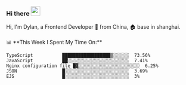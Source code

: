 ### Hi there <img src="https://media.giphy.com/media/hvRJCLFzcasrR4ia7z/giphy.gif" width="25px">

<!-- ![visitors](https://visitor-badge.glitch.me/badge?page_id=dislfyer.dislfyer) --!>

Hi, I'm Dylan, a Frontend Developer 🚀 from China, 🏠 base in shanghai.
<br/>
<br/>

📊 **This Week I Spent My Time On:**


<!--START_SECTION:waka-->

```text
TypeScript           ██████████████████▒░░░░░░  73.56%
JavaScript           ██░░░░░░░░░░░░░░░░░░░░░░░  7.41%
Nginx configuration file █▓░░░░░░░░░░░░░░░░░░░░░░░  6.25%
JSON                 █░░░░░░░░░░░░░░░░░░░░░░░░  3.69%
EJS                  █░░░░░░░░░░░░░░░░░░░░░░░░  3%
```

<!--END_SECTION:waka-->

<!--
**About Me:**
 -->

